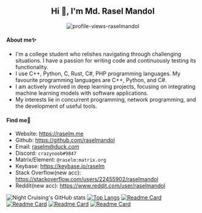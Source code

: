 <h2 align="center">Hi 👋, I'm Md. Rasel Mandol</h2>

<p align="center">
    <img src="https://count.getloli.com/get/@:raselmandol?theme=rule34" alt="profile-views-raselmandol">
</p>



#### About me✨ 

* I'm a college student who relishes navigating through challenging situations. I have a passion for writing code and continuously testing its functionality.
* I use C++, Python, C, Rust, C#, PHP programming languages. My favourite programming languages are C++, Python, and C#.
* I am actively involved in deep learning projects, focusing on integrating machine learning models with software applications.
* My interests lie in concurrent programming, network programming, and the development of useful tools.

#### Find me👀

* Website: <https://raselm.me>
* Github: <https://github.com/raselmandol>
* Email: <raselm@duck.com>
* Discord: `crazynoob#9847`
* Matrix/Element: `@raselm:matrix.org`
* Keybase: <https://keybase.io/raselm>
* Stack Overflow(new acc): <https://stackoverflow.com/users/22455902/raselmandol>
* Reddit(new acc): <https://www.reddit.com/user/raselmandol>


![Night Cruising's GitHub stats](https://github-readme-stats-git-masterrstaa-rickstaa.vercel.app/api?username=raselmandol&show_icons=true&count_private=true)
[![Top Langs](https://github-readme-stats-self-gules.vercel.app/api/top-langs/?username=raselmandol&layout=compact)](https://github.com/anuraghazra/github-readme-stats)
[![Readme Card](https://github-readme-stats-self-gules.vercel.app/api/pin/?username=raselmandol&repo=KOELbit-RvA)](https://github.com/raselmandol/KOELbit-RvA)
[![Readme Card](https://github-readme-stats-self-gules.vercel.app/api/pin/?username=raselmandol&repo=ubGUI)](https://github.com/raselmandol/ubGUI)
[![Readme Card](https://github-readme-stats-self-gules.vercel.app/api/pin/?username=raselmandol&repo=comprehensive-rust-bn)](https://github.com/raselmandol/comprehensive-rust-bn)
[![Readme Card](https://github-readme-stats-self-gules.vercel.app/api/pin/?username=raselmandol&repo=comprehensive-rust-bn-desktop)](https://github.com/raselmandol/comprehensive-rust-bn-desktop)
